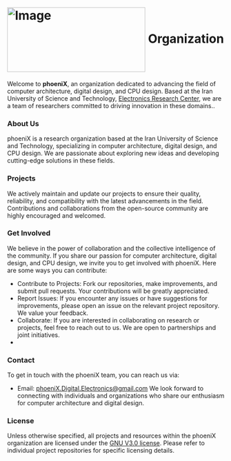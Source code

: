 <img src="https://github.com/ArvinDelavari/phoeniX-RV32/blob/%F0%9F%94%A7-execution-flow/Documents/Images/phoenix_logotype_bb_transparent.png" alt="Image" width="320" height="150" style="vertical-align:middle"> Organization
===============
Welcome to **phoeniX**, an organization dedicated to advancing the field of computer architecture, digital design, and CPU design. 
Based at the Iran University of Science and Technology, [Electronics Research Center](http://erc.iust.ac.ir/), we are a team of researchers committed to driving innovation in these domains..

### About Us
phoeniX is a research organization based at the Iran University of Science and Technology, specializing in computer architecture, digital design, and CPU design. 
We are passionate about exploring new ideas and developing cutting-edge solutions in these fields.

### Projects
We actively maintain and update our projects to ensure their quality, reliability, and compatibility with the latest advancements in the field. 
Contributions and collaborations from the open-source community are highly encouraged and welcomed.

### Get Involved
We believe in the power of collaboration and the collective intelligence of the community. 
If you share our passion for computer architecture, digital design, and CPU design, we invite you to get involved with phoeniX. 
Here are some ways you can contribute:
- Contribute to Projects: Fork our repositories, make improvements, and submit pull requests. Your contributions will be greatly appreciated.
- Report Issues: If you encounter any issues or have suggestions for improvements, please open an issue on the relevant project repository. We value your feedback.
- Collaborate: If you are interested in collaborating on research or projects, feel free to reach out to us. We are open to partnerships and joint initiatives.
- 
### Contact
To get in touch with the phoeniX team, you can reach us via:
- Email: phoeniX.Digital.Electronics@gmail.com
We look forward to connecting with individuals and organizations who share our enthusiasm for computer architecture and digital design.

### License
Unless otherwise specified, all projects and resources within the phoeniX organization are licensed under the [GNU V3.0 license](https://en.wikipedia.org/wiki/GNU_General_Public_License). Please refer to individual project repositories for specific licensing details.
